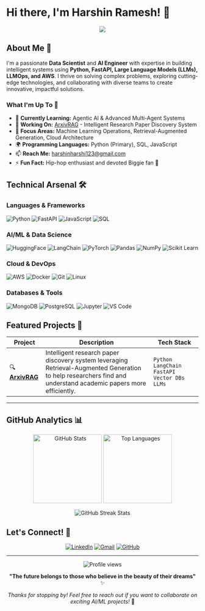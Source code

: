 # Hi there, I'm Harshin Ramesh! 👋

<div align="center">
  <img src="https://readme-typing-svg.herokuapp.com/?lines=Data+Scientist+%26+AI+Engineer;Python+%7C+FastAPI+%7C+LLMs;Building+Intelligent+Solutions;Always+Learning+New+Technologies&font=Fira%20Code&center=true&width=440&height=45&color=f75c7e&vCenter=true&size=22">
</div>

## About Me 🚀

I'm a passionate **Data Scientist** and **AI Engineer** with expertise in building intelligent systems using **Python, FastAPI, Large Language Models (LLMs), LLMOps, and AWS**. I thrive on solving complex problems, exploring cutting-edge technologies, and collaborating with diverse teams to create innovative, impactful solutions.

### What I'm Up To 🎯
- 🌱 **Currently Learning:** Agentic AI & Advanced Multi-Agent Systems
- 🔭 **Working On:** [ArxivRAG](https://github.com/harshinharshi/ArxivRAG) - Intelligent Research Paper Discovery System
- 🎯 **Focus Areas:** Machine Learning Operations, Retrieval-Augmented Generation, Cloud Architecture
- 🌍 **Programming Languages:** Python (Primary), SQL, JavaScript
- 📫 **Reach Me:** harshinharshi123@gmail.com
- ⚡ **Fun Fact:** Hip-hop enthusiast and devoted Biggie fan 🎤

## Technical Arsenal 🛠️

### Languages & Frameworks
![Python](https://img.shields.io/badge/Python-3776AB?style=for-the-badge&logo=python&logoColor=white)
![FastAPI](https://img.shields.io/badge/FastAPI-005571?style=for-the-badge&logo=fastapi)
![JavaScript](https://img.shields.io/badge/JavaScript-F7DF1E?style=for-the-badge&logo=javascript&logoColor=black)
![SQL](https://img.shields.io/badge/SQL-336791?style=for-the-badge&logo=postgresql&logoColor=white)

### AI/ML & Data Science
![HuggingFace](https://img.shields.io/badge/🤗_Hugging_Face-FDEE21?style=for-the-badge&logoColor=black)
![LangChain](https://img.shields.io/badge/🦜_LangChain-1C3C3C?style=for-the-badge&logoColor=white)
![PyTorch](https://img.shields.io/badge/PyTorch-EE4C2C?style=for-the-badge&logo=pytorch&logoColor=white)
![Pandas](https://img.shields.io/badge/Pandas-150458?style=for-the-badge&logo=pandas&logoColor=white)
![NumPy](https://img.shields.io/badge/NumPy-013243?style=for-the-badge&logo=numpy&logoColor=white)
![Scikit Learn](https://img.shields.io/badge/scikit_learn-F7931E?style=for-the-badge&logo=scikit-learn&logoColor=white)

### Cloud & DevOps
![AWS](https://img.shields.io/badge/Amazon_AWS-232F3E?style=for-the-badge&logo=amazon-aws&logoColor=white)
![Docker](https://img.shields.io/badge/Docker-2496ED?style=for-the-badge&logo=docker&logoColor=white)
![Git](https://img.shields.io/badge/Git-F05032?style=for-the-badge&logo=git&logoColor=white)
![Linux](https://img.shields.io/badge/Linux-FCC624?style=for-the-badge&logo=linux&logoColor=black)

### Databases & Tools
![MongoDB](https://img.shields.io/badge/MongoDB-47A248?style=for-the-badge&logo=mongodb&logoColor=white)
![PostgreSQL](https://img.shields.io/badge/PostgreSQL-336791?style=for-the-badge&logo=postgresql&logoColor=white)
![Jupyter](https://img.shields.io/badge/Jupyter-F37626?style=for-the-badge&logo=jupyter&logoColor=white)
![VS Code](https://img.shields.io/badge/VS_Code-007ACC?style=for-the-badge&logo=visual-studio-code&logoColor=white)

## Featured Projects 🌟

<div align="center">

| Project | Description | Tech Stack |
|---------|-------------|------------|
| 🔍 **[ArxivRAG](https://github.com/harshinharshi/ArxivRAG)** | Intelligent research paper discovery system leveraging Retrieval-Augmented Generation to help researchers find and understand academic papers more efficiently. | `Python` `LangChain` `FastAPI` `Vector DBs` `LLMs` |

</div>

---

## GitHub Analytics 📊

<p align="center">
  <img height="180em" src="https://github-readme-stats.vercel.app/api?username=harshinharshi&show_icons=true&theme=radical&include_all_commits=true&count_private=true" alt="GitHub Stats"/>
  <img height="180em" src="https://github-readme-stats.vercel.app/api/top-langs/?username=harshinharshi&layout=compact&langs_count=8&theme=radical" alt="Top Languages"/>
</p>

<p align="center">
  <img src="https://github-readme-streak-stats.herokuapp.com/?user=harshinharshi&theme=radical" alt="GitHub Streak Stats" />
</p>

## Let's Connect! 🤝

<div align="center">

[![LinkedIn](https://img.shields.io/badge/LinkedIn-0077B5?style=for-the-badge&logo=linkedin&logoColor=white)](https://www.linkedin.com/in/harshin-ramesh)
[![Gmail](https://img.shields.io/badge/Gmail-EA4335?style=for-the-badge&logo=gmail&logoColor=white)](mailto:harshinharshi123@gmail.com)
[![GitHub](https://img.shields.io/badge/GitHub-181717?style=for-the-badge&logo=github&logoColor=white)](https://github.com/harshinharshi)

</div>

---

<div align="center">
  <img src="https://komarev.com/ghpvc/?username=harshinharshi&color=blueviolet&style=flat-square&label=Profile+Views" alt="Profile views" />
</div>

<div align="center">
  
**"The future belongs to those who believe in the beauty of their dreams"** ✨
  
*Thanks for stopping by! Feel free to reach out if you want to collaborate on exciting AI/ML projects!* 🚀

</div>
